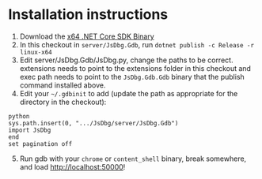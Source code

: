 # Installation instructions


1. Download the [x64 .NET Core SDK Binary](https://dotnet.microsoft.com/download)
2. In this checkout in `server/JsDbg.Gdb`, run `dotnet publish -c Release -r linux-x64`
3. Edit server/JsDbg.Gdb/JsDbg.py, change the paths to be correct. extensions needs to point to the extensions folder in this checkout and exec path needs to point to the `JsDbg.Gdb.Gdb` binary that the publish command installed above.
4. Edit your `~/.gdbinit` to add (update the path as appropriate for the directory in the checkout):
```
python
sys.path.insert(0, ".../JsDbg/server/JsDbg.Gdb")
import JsDbg
end
set pagination off
```
5. Run gdb with your `chrome` or `content_shell` binary, break somewhere, and load [http://localhost:50000](http://localhost:50000)!
